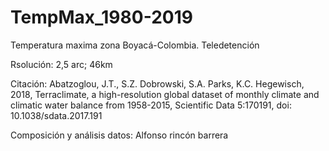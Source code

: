 # TempMax_1980-2019

Temperatura maxima zona Boyacá-Colombia.  Teledetención

Rsolución: 2,5 arc; 46km

Citación:
Abatzoglou, J.T., S.Z. Dobrowski, S.A. Parks, K.C. Hegewisch, 2018, Terraclimate, a high-resolution global dataset of monthly 
climate and climatic water balance from 1958-2015, Scientific Data  5:170191, doi: 10.1038/sdata.2017.191

Composición y análisis datos: Alfonso rincón barrera
